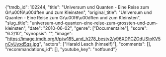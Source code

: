 {"tmdb_id": 102244, "title": "Universum und Quanten - Eine Reise zum Gr\u00f6\u00dften und zum Kleinsten", "original_title": "Universum und Quanten - Eine Reise zum Gr\u00f6\u00dften und zum Kleinsten", "slug_title": "universum-und-quanten-eine-reise-zum-grossten-und-zum-kleinsten", "date": "2010-06-02", "genre": ["Documentaire"], "score": "6.2/10", "synopsis": "", "image": "https://image.tmdb.org/t/p/w185_and_h278_bestv2/y96XDPCZOdUSIpKV5nCyUyxd5qs.jpg", "actors": ["Harald Lesch (himself)"], "comments": [], "recommandations_id": [], "youtube_key": "notfound"}